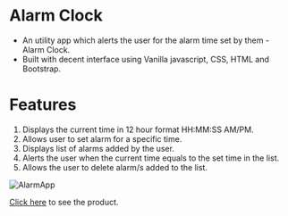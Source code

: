 # Alarm Clock
* An utility app which alerts the user for the alarm time set by them - Alarm Clock.
* Built with decent interface using Vanilla javascript, CSS, HTML and Bootstrap.

# Features
1. Displays the current time in 12 hour format HH:MM:SS AM/PM.
2. Allows user to set alarm for a specific time.
3. Displays list of alarms added by the user.
4. Alerts the user when the current time equals to the set time in the list.
5. Allows the user to delete alarm/s added to the list.

![AlarmApp](https://user-images.githubusercontent.com/108065688/193254042-4e9af2be-dbe1-4a1d-ac1f-d8e81783cc48.gif)

<a href="https://anushassr.github.io/AlarmClock/" target="_blank">Click here</a> to see the product.
